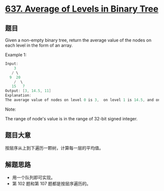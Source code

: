 # [637. Average of Levels in Binary Tree](https://leetcode.com/problems/average-of-levels-in-binary-tree/)

## 题目

Given a non-empty binary tree, return the average value of the nodes on each level in the form of an array.

Example 1:

```c
Input:
    3
   / \
  9  20
    /  \
   15   7
Output: [3, 14.5, 11]
Explanation:
The average value of nodes on level 0 is 3,  on level 1 is 14.5, and on level 2 is 11. Hence return [3, 14.5, 11].
```

Note:

The range of node's value is in the range of 32-bit signed integer.

## 题目大意

按层序从上到下遍历一颗树，计算每一层的平均值。

## 解题思路

- 用一个队列即可实现。
- 第 102 题和第 107 题都是按层序遍历的。